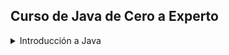 ## Curso de Java de Cero a Experto

<details>
    <summary>Introducción a Java</summary>

* [V02-PDF-Introducción](seccion02/01-01-00-IntroduccionJava-UJ.pdf)
* [V03-PDF-¿Qué es el JDK de Java](seccion02/01-02-00-JDKJava-UJ.pdf)
</details>